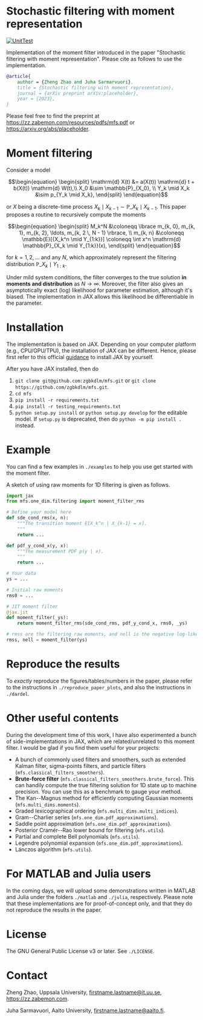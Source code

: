 # Stochastic filtering with moment representation
[![UnitTest](https://github.com/zgbkdlm/mfs/actions/workflows/unittest.yml/badge.svg)](https://github.com/zgbkdlm/mfs/actions/workflows/unittest.yml)

Implementation of the moment filter introduced in the paper "Stochastic filtering with moment representation". Please 
cite as follows to use the implementation.

```bibtex
@article{
    author = {Zheng Zhao and Juha Sarmarvuori}, 
    title = {Stochastic filtering with moment representation},
    journal = {arXiv preprint arXiv:placeholder},
    year = {2023},
}
```

Please feel free to find the preprint at https://zz.zabemon.com/resources/pdfs/mfs.pdf or https://arxiv.org/abs/placeholder.

# Moment filtering
Consider a model

```math
\begin{equation}
    \begin{split}
        \mathrm{d} X(t) &= a(X(t)) \mathrm{d} t + b(X(t)) \mathrm{d} W(t),\\
        X_0 &\sim \mathbb{P}_{X_0}, \\
        Y_k \mid X_k &\sim p_{Y_k \mid X_k},
    \end{split}
\end{equation}
```

or $X$ being a discrete-time process $X_k \mid X_{k-1} \sim \mathbb{P}\_{X_k \mid X_{k-1}}$. This paper proposes a routine 
to recursively compute the moments

```math
\begin{equation}
    \begin{split}
        M_k^N &\coloneqq \lbrace m_{k, 0},  m_{k, 1},  m_{k, 2}, \ldots, m_{k, 2 \, N - 1} \rbrace, \\
        m_{k, n} &\coloneqq \mathbb{E}[{X_k^n \mid Y_{1:k}}] \coloneqq \int x^n \mathrm{d} \mathbb{P}_{X_k \mid Y_{1:k}}(x),
    \end{split}
\end{equation}
```

for $k=1,2,\ldots$ and any $N$, which approximately represent the filtering distribution $\mathbb{P}\_{X_k \mid Y_{1:k}}$.

Under mild system conditions, the filter converges to the true solution **in moments and distribution** as $N\to\infty$. Moreover, the filter also gives an asymptotically exact (log) likelihood for parameter estimation, although it's biased. The implementation in JAX allows this likelihood be differentiable in the parameter.

# Installation

The implementation is based on JAX. Depending on your computer platform (e.g., CPU/GPU/TPU), the installation of JAX can be different. Hence, please first refer to this official [guidance](https://github.com/google/jax#installation) to install JAX by yourself.

After you have JAX installed, then do

1. `git clone git@github.com:zgbkdlm/mfs.git` or `git clone https://github.com/zgbkdlm/mfs.git`.
2. `cd mfs`
3. `pip install -r requirements.txt`
4. `pip install -r testing_requirements.txt`
5. `python setup.py install` or `python setup.py develop` for the editable model. If `setup.py` is deprecated, then do `python -m pip install .` instead.

# Example

You can find a few examples in `./examples` to help you use get started with the moment filter.

A sketch of using raw moments for 1D filtering is given as follows. 

```python
import jax
from mfs.one_dim.filtering import moment_filter_rms

# Define your model here
def sde_cond_rms(x, n):
    """The transition moment E[X_k^n | X_{k-1} = x].
    """
    return ...

def pdf_y_cond_x(y, x):
    """The measurement PDF p(y | x).
    """
    return ...

# Your data
ys = ...

# Initial raw moments
rms0 = ...

# JIT moment filter
@jax.jit
def moment_filter(_ys):
    return moment_filter_rms(sde_cond_rms, pdf_y_cond_x, rms0, _ys)

# rmss are the filtering raw moments, and nell is the negative log-likelihood
rmss, nell = moment_filter(ys)
```

# Reproduce the results

To *exactly* reproduce the figures/tables/numbers in the paper, please refer to the instructions in `./reproduce_paper_plots`, and also the instructions in `./dardel`.

# Other useful contents

During the development time of this work, I have also experimented a bunch of side-implementations in JAX, which are related/unrelated to this moment filter. 
I would be glad if you find them useful for your projects:

- A bunch of commonly used filters and smoothers, such as extended Kalman filter, sigma-points filters, and particle filters (`mfs.classical_filters_smoothers`).
- **Brute-force filter** (`mfs.classical_filters_smoothers.brute_force`). This can handily compute the true filtering solution for 1D state up to machine precision. You can use this as a benchmark to gauge your method.
- The Kan--Magnus method for efficiently computing Gaussian moments (`mfs.multi_dims.moments`). 
- Graded lexicographical ordering (`mfs.multi_dims.multi_indices`).
- Gram--Charlier series (`mfs.one_dim.pdf_approximations`).
- Saddle point approximation (`mfs.one_dim.pdf_approximations`).
- Posterior Cramér--Rao lower bound for filtering (`mfs.utils`).
- Partial and complete Bell polynomials (`mfs.utils`).
- Legendre polynomial expansion (`mfs.one_dim.pdf_approximations`).
- Lánczos algorithm (`mfs.utils`).

# For MATLAB and Julia users
In the coming days, we will upload some demonstrations written in MATLAB and Julia under the folders `./matlab` and `./julia`, respectively. Please note that these implementations are for proof-of-concept only, and that they do not reproduce the results in the paper.

# License
The GNU General Public License v3 or later. See `./LICENSE`.

# Contact
Zheng Zhao, Uppsala University, firstname.lastname@it.uu.se, https://zz.zabemon.com.

Juha Sarmavuori, Aalto University, firstname.lastname@aalto.fi.
